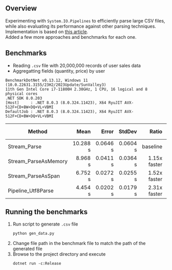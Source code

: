 ## Overview

Experimenting with `System.IO.Pipelines` to efficiently parse large CSV files, while also evaluating its performance against other parsing techniques. Implementation is based on [this article](https://www.codemag.com/article/2403091).  
Added a few more approaches and benchmarks for each one.

## Benchmarks

- Reading `.csv` file with 20,000,000 records of user sales data
- Aggregatting fields (quantity, price) by user

```
BenchmarkDotNet v0.13.12, Windows 11 (10.0.22631.3155/23H2/2023Update/SunValley3)  
11th Gen Intel Core i7-11800H 2.30GHz, 1 CPU, 16 logical and 8 physical cores  
.NET SDK 8.0.203  
[Host]     : .NET 8.0.3 (8.0.324.11423), X64 RyuJIT AVX-512F+CD+BW+DQ+VL+VBMI  
DefaultJob : .NET 8.0.3 (8.0.324.11423), X64 RyuJIT AVX-512F+CD+BW+DQ+VL+VBMI
```


| Method               | Mean     | Error    | StdDev   | Ratio        | Gen0        | Gen1        | Gen2       | Allocated   | Alloc Ratio |
|--------------------- |---------:|---------:|---------:|-------------:|------------:|------------:|-----------:|------------:|------------:|
| Stream_Parse         | 10.288 s | 0.0646 s | 0.0604 s |     baseline | 878000.0000 | 225000.0000 | 10000.0000 | 10569.71 MB |             |
| Stream_ParseAsMemory |  8.968 s | 0.0411 s | 0.0364 s | 1.15x faster | 381000.0000 |  84000.0000 |  9000.0000 |  4615.78 MB |  2.29x less |
| Stream_ParseAsSpan   |  6.752 s | 0.0272 s | 0.0255 s | 1.52x faster | 367000.0000 |   5000.0000 |  3000.0000 |  4593.25 MB |  2.30x less |
| Pipeline_Utf8Parse   |  4.454 s | 0.0202 s | 0.0179 s | 2.31x faster |   3000.0000 |   3000.0000 |  3000.0000 |   242.63 MB | 43.56x less |

## Running the benchmarks

1. Run script to generate `.csv` file  
   ```bash
   python gen_data.py
   ```
2. Change file path in the benchmark file to match the path of the generated file
3. Browse to the project directory and execute
   ```
   dotnet run -c:Release
   ```
